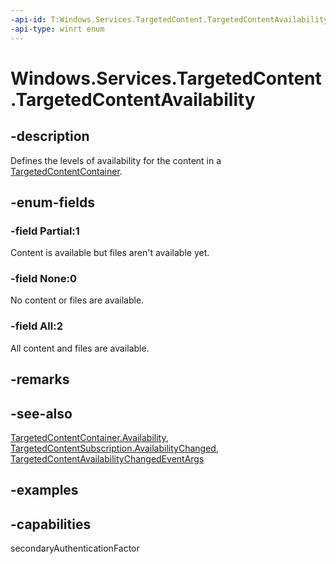 ```yaml
---
-api-id: T:Windows.Services.TargetedContent.TargetedContentAvailability
-api-type: winrt enum
---
```


<!-- Enumeration syntax.
public enum TargetedContentAvailability : int 
-->

# Windows.Services.TargetedContent.TargetedContentAvailability

## -description

Defines the levels of availability for the content in a [TargetedContentContainer](targetedcontentcontainer.md).

## -enum-fields

### -field Partial:1

Content is available but files aren't available yet.

### -field None:0

No content or files are available.

### -field All:2

All content and files are available.

## -remarks

## -see-also

[TargetedContentContainer.Availability](targetedcontentcontainer_availability.md), [TargetedContentSubscription.AvailabilityChanged](targetedcontentsubscription_availabilitychanged.md), [TargetedContentAvailabilityChangedEventArgs](targetedcontentavailabilitychangedeventargs.md)

## -examples

## -capabilities

secondaryAuthenticationFactor

